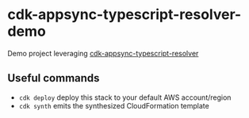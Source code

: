 # cdk-appsync-typescript-resolver-demo

Demo project leveraging [cdk-appsync-typescript-resolver](https://constructs.dev/packages/cdk-appsync-typescript-resolver)

## Useful commands

* `cdk deploy`      deploy this stack to your default AWS account/region
* `cdk synth`       emits the synthesized CloudFormation template
